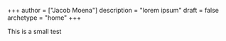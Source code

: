 +++
author = ["Jacob Moena"]
description = "lorem ipsum"
draft = false
archetype = "home"
+++

This is a small test

